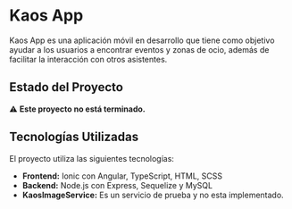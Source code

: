 # Kaos App

Kaos App es una aplicación móvil en desarrollo que tiene como objetivo ayudar a los usuarios a encontrar eventos y zonas de ocio, además de facilitar la interacción con otros asistentes.

## Estado del Proyecto

⚠ **Este proyecto no está terminado.**

## Tecnologías Utilizadas

El proyecto utiliza las siguientes tecnologías:

- **Frontend:** Ionic con Angular, TypeScript, HTML, SCSS
- **Backend:** Node.js con Express, Sequelize y MySQL
- **KaosImageService:** Es un servicio de prueba y no esta implementado.
